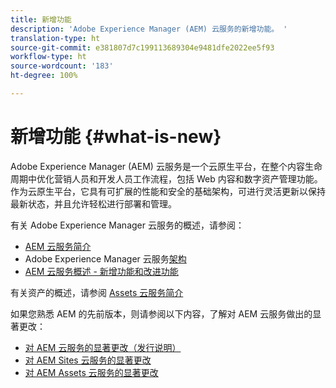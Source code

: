 ```yaml
---
title: 新增功能
description: 'Adobe Experience Manager (AEM) 云服务的新增功能。 '
translation-type: ht
source-git-commit: e381807d7c199113689304e9481dfe2022ee5f93
workflow-type: ht
source-wordcount: '183'
ht-degree: 100%

---
```



# 新增功能 {#what-is-new}

<!-- For the pre-release of Adobe Experience Manager (AEM) as a Cloud Service everything is new. -->

Adobe Experience Manager (AEM) 云服务是一个云原生平台，在整个内容生命周期中优化营销人员和开发人员工作流程，包括 Web 内容和数字资产管理功能。作为云原生平台，它具有可扩展的性能和安全的基础架构，可进行灵活更新以保持最新状态，并且允许轻松进行部署和管理。

有关 Adobe Experience Manager 云服务的概述，请参阅：
* [AEM 云服务简介](/help/overview/introduction.md)
* Adobe Experience Manager 云服务[架构](/help/core-concepts/architecture.md)
* [AEM 云服务概述 - 新增功能和改进功能](/help/overview/what-is-new-and-different.md)

<!-- Please link to introduction or what's new of Sites. -->

有关资产的概述，请参阅 [Assets 云服务简介](/help/assets/overview.md)

如果您熟悉 AEM 的先前版本，则请参阅以下内容，了解对 AEM 云服务做出的显著更改：

* [对 AEM 云服务的显著更改（发行说明）](/help/release-notes/aem-cloud-changes.md)
* [对 AEM Sites 云服务的显著更改](/help/sites-cloud/sites-cloud-changes.md)
* [对 AEM Assets 云服务的显著更改](/help/assets/assets-cloud-changes.md)
